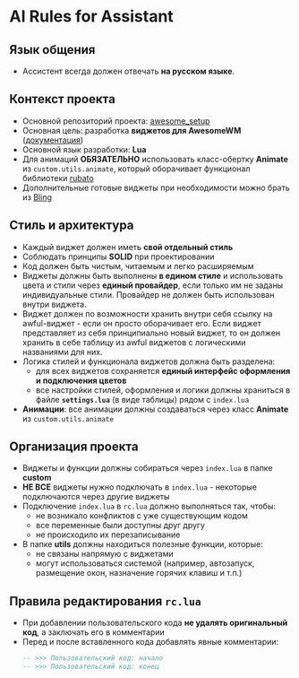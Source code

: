 # AI Rules for Assistant

## Язык общения
- Ассистент всегда должен отвечать **на русском языке**.

## Контекст проекта
- Основной репозиторий проекта: [awesome_setup](https://github.com/TheLoserCoder/awesome_setup.git)
- Основная цель: разработка **виджетов для AwesomeWM** ([документация](https://awesomewm.org/doc/))
- Основной язык разработки: **Lua**
- Для анимаций **ОБЯЗАТЕЛЬНО** использовать класс-обертку **Animate** из `custom.utils.animate`, который оборачивает функционал библиотеки [rubato](https://github.com/andOrlando/rubato)
- Дополнительные готовые виджеты при необходимости можно брать из [Bling](https://github.com/BlingCorp)

## Стиль и архитектура
- Каждый виджет должен иметь **свой отдельный стиль**
- Соблюдать принципы **SOLID** при проектировании
- Код должен быть чистым, читаемым и легко расширяемым
- Виджеты должны быть выполнены **в едином стиле** и использовать цвета и стили через **единый провайдер**, если только им не заданы индивидуальные стили. Провайдер не должен быть использован внутри виджета.
- Виджет должен по возможности хранить внутри себя ссылку на awful-виджет - если он просто оборачивает его. Если виджет представляет из себя принципиально новый виджет, то он должен хранить в себе таблицу из awful виджетов с логическими названиями для них.
- Логика стилей и функционала виджетов должна быть разделена:
  - для всех виджетов сохраняется **единый интерфейс оформления и подключения цветов**
  - все настройки стилей, оформления и логики должны храниться в файле **`settings.lua`** (в виде таблицы) рядом с `index.lua`
- **Анимации**: все анимации должны создаваться через класс **Animate** из `custom.utils.animate`

## Организация проекта
- Виджеты и функции должны собираться через `index.lua` в папке **custom**
- **НЕ ВСЕ** виджеты нужно подключать в `index.lua` - некоторые подключаются через другие виджеты
- Подключение `index.lua` в `rc.lua` должно выполняться так, чтобы:
  - не возникало конфликтов с уже существующим кодом
  - все переменные были доступны друг другу
  - не происходило их перезаписывание
- В папке **utils** должны находиться полезные функции, которые:
  - не связаны напрямую с виджетами
  - могут использоваться системой (например, автозапуск, размещение окон, назначение горячих клавиш и т.п.)

## Правила редактирования `rc.lua`
- При добавлении пользовательского кода **не удалять оригинальный код**, а заключать его в комментарии
- Перед и после вставленного кода добавлять явные комментарии:
  ```lua
  -- >>> Пользовательский код: начало
  -- >>> Пользовательский код: конец
